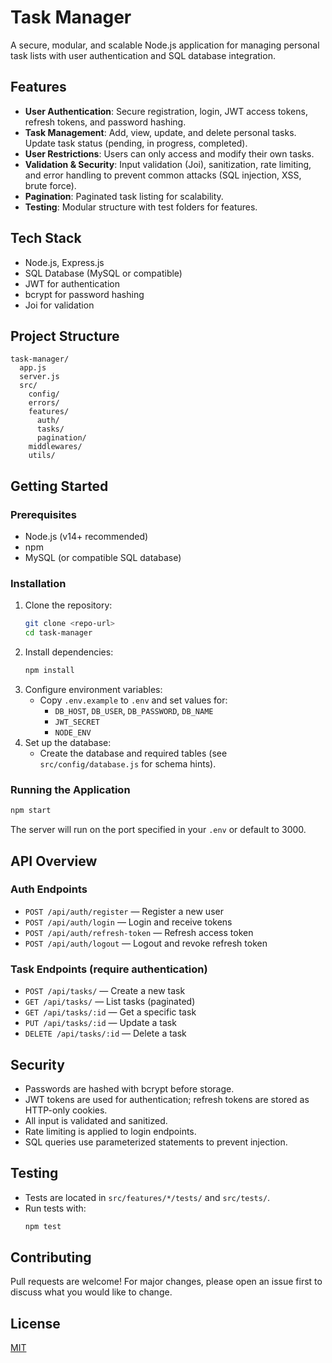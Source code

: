 # Task Manager

A secure, modular, and scalable Node.js application for managing personal task lists with user authentication and SQL database integration.

## Features

- **User Authentication**: Secure registration, login, JWT access tokens, refresh tokens, and password hashing.
- **Task Management**: Add, view, update, and delete personal tasks. Update task status (pending, in progress, completed).
- **User Restrictions**: Users can only access and modify their own tasks.
- **Validation & Security**: Input validation (Joi), sanitization, rate limiting, and error handling to prevent common attacks (SQL injection, XSS, brute force).
- **Pagination**: Paginated task listing for scalability.
- **Testing**: Modular structure with test folders for features.

## Tech Stack

- Node.js, Express.js
- SQL Database (MySQL or compatible)
- JWT for authentication
- bcrypt for password hashing
- Joi for validation

## Project Structure

```
task-manager/
  app.js
  server.js
  src/
    config/
    errors/
    features/
      auth/
      tasks/
      pagination/
    middlewares/
    utils/
```

## Getting Started

### Prerequisites
- Node.js (v14+ recommended)
- npm
- MySQL (or compatible SQL database)

### Installation
1. Clone the repository:
   ```bash
   git clone <repo-url>
   cd task-manager
   ```
2. Install dependencies:
   ```bash
   npm install
   ```
3. Configure environment variables:
   - Copy `.env.example` to `.env` and set values for:
     - `DB_HOST`, `DB_USER`, `DB_PASSWORD`, `DB_NAME`
     - `JWT_SECRET`
     - `NODE_ENV`
4. Set up the database:
   - Create the database and required tables (see `src/config/database.js` for schema hints).

### Running the Application
```bash
npm start
```
The server will run on the port specified in your `.env` or default to 3000.

## API Overview

### Auth Endpoints
- `POST /api/auth/register` — Register a new user
- `POST /api/auth/login` — Login and receive tokens
- `POST /api/auth/refresh-token` — Refresh access token
- `POST /api/auth/logout` — Logout and revoke refresh token

### Task Endpoints (require authentication)
- `POST /api/tasks/` — Create a new task
- `GET /api/tasks/` — List tasks (paginated)
- `GET /api/tasks/:id` — Get a specific task
- `PUT /api/tasks/:id` — Update a task
- `DELETE /api/tasks/:id` — Delete a task

## Security
- Passwords are hashed with bcrypt before storage.
- JWT tokens are used for authentication; refresh tokens are stored as HTTP-only cookies.
- All input is validated and sanitized.
- Rate limiting is applied to login endpoints.
- SQL queries use parameterized statements to prevent injection.

## Testing
- Tests are located in `src/features/*/tests/` and `src/tests/`.
- Run tests with:
  ```bash
  npm test
  ```

## Contributing
Pull requests are welcome! For major changes, please open an issue first to discuss what you would like to change.

## License
[MIT](LICENSE) 